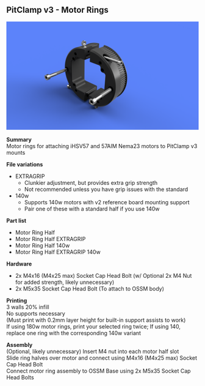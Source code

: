 ## PitClamp v3 - Motor Rings

![Motor Rings Assembly View](Images/Assembly_View_Motor_Rings.png)  


**Summary**  
Motor rings for attaching iHSV57 and 57AIM Nema23 motors to PitClamp v3 mounts  

**File variations**  
- EXTRAGRIP
  - Clunkier adjustment, but provides extra grip strength
  - Not recommended unless you have grip issues with the standard
- 140w
  - Supports 140w motors with v2 reference board mounting support
  - Pair one of these with a standard half if you use 140w

**Part list**  
- Motor Ring Half
- Motor Ring Half EXTRAGRIP
- Motor Ring Half 140w
- Motor Ring Half EXTRAGRIP 140w

**Hardware**  
- 2x M4x16 (M4x25 max) Socket Cap Head Bolt (w/ Optional 2x M4 Nut for added strength, likely unnecessary)
- 2x M5x35 Socket Cap Head Bolt (To attach to OSSM body)

**Printing**  
3 walls 20% infill  
No supports necessary  
(Must print with 0.2mm layer height for built-in support assists to work)  
If using 180w motor rings, print your selected ring twice; If using 140, replace one ring with the corresponding 140w variant  

**Assembly**  
(Optional, likely unnecessary) Insert M4 nut into each motor half slot  
Slide ring halves over motor and connect using M4x16 (M4x25 max) Socket Cap Head Bolt  
Connect motor ring assembly to OSSM Base using 2x M5x35 Socket Cap Head Bolts  
